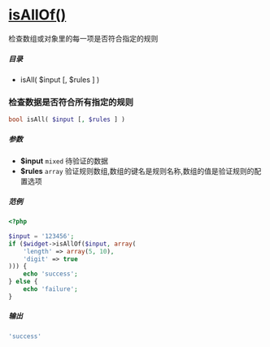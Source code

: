 [isAllOf()](http://twinh.github.com/widget/api/isAllOf)
=======================================================

检查数组或对象里的每一项是否符合指定的规则

##### 目录
* isAll( $input [, $rules ] )

### 检查数据是否符合所有指定的规则
```php
bool isAll( $input [, $rules ] )
```

##### 参数
* **$input** `mixed` 待验证的数据
* **$rules** `array` 验证规则数组,数组的键名是规则名称,数组的值是验证规则的配置选项

##### 范例
```php
<?php

$input = '123456';
if ($widget->isAllOf($input, array(
	'length' => array(5, 10),
	'digit' => true
))) {
    echo 'success';
} else {
    echo 'failure';
}
```
##### 输出
```php
'success'
```
